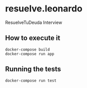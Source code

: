 # resuelve.leonardo
ResuelveTuDeuda Interview

## How to execute it

```
docker-compose build
docker-compose run app
```

## Running the tests

```
docker-compose run test
```
